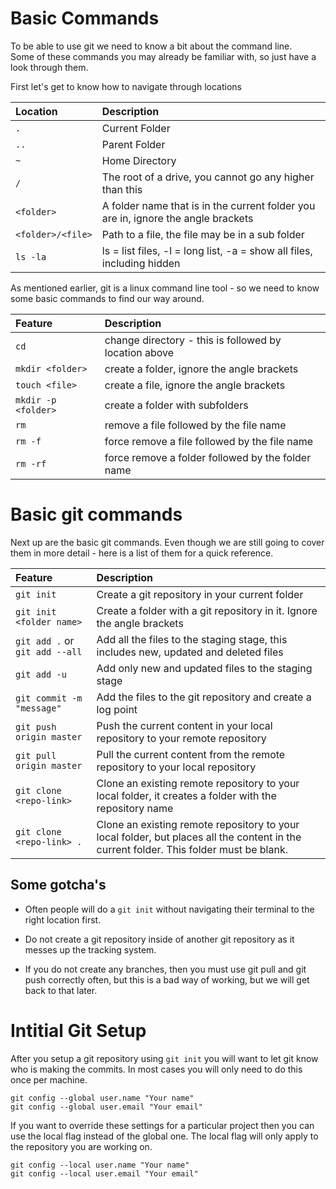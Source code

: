 # Basic Commands

To be able to use git we need to know a bit about the command line.  
Some of these commands you may already be familiar with, so just have a look through them.

First let's get to know how to navigate through locations

| Location | Description |
| :--- | :--- |
| `.` | Current Folder |
| `..`| Parent Folder |
| `~` | Home Directory |
| `/` | The root of a drive, you cannot go any higher than this |
| `<folder>` | A folder name that is in the current folder you are in, ignore the angle brackets |
| `<folder>/<file>` | Path to a file, the file may be in a sub folder |
| `ls -la` | ls = list files, -l = long list, -a = show all files, including hidden |

As mentioned earlier, git is a linux command line tool - so we need to know some basic commands to find our way around.

| Feature | Description |
| :--- | :--- |
| `cd` | change directory - this is followed by location above |
| `mkdir <folder>` | create a folder, ignore the angle brackets |
| `touch <file>` | create a file, ignore the angle brackets |
| `mkdir -p <folder>` | create a folder with subfolders |
| `rm` | remove a file followed by the file name |
| `rm -f` | force remove a file followed by the file name | 
| `rm -rf` | force remove a folder followed by the folder name | 

# Basic git commands

Next up are the basic git commands. Even though we are still going to cover them in more detail - here is a list of them for a quick reference.

| Feature | Description |
| :--- | :--- |
| `git init` | Create a git repository in your current folder |
| `git init <folder name>` | Create a folder with a git repository in it. Ignore the angle brackets |
| `git add .` or `git add --all` | Add all the files to the staging stage, this includes new, updated and deleted files | 
| `git add -u` | Add only new and updated files to the staging stage |
| `git commit -m "message"` | Add the files to the git repository and create a log point |
| `git push origin master` | Push the current content in your local repository to your remote repository |
| `git pull origin master` | Pull the current content from the remote repository to your local repository |
| `git clone <repo-link>` | Clone an existing remote repository to your local folder, it creates a folder with the repository name |
| `git clone <repo-link> .` | Clone an existing remote repository to your local folder, but places all the content in the current folder. This folder must be blank. |

## Some gotcha's 

* Often people will do a `git init` without navigating their terminal to the right location first.

* Do not create a git repository inside of another git repository as it messes up the tracking system.

* If you do not create any branches, then you must use git pull and git push correctly often, but this is a bad way of working, but we will get back to that later.

# Intitial Git Setup

After you setup a git repository using `git init` you will want to let git know who is making the commits. In most cases you will only need to do this once per machine.

```
git config --global user.name "Your name"
git config --global user.email "Your email"
```

If you want to override these settings for a particular project then you can use the local flag instead of the global one. The local flag will only apply to the repository you are working on.

```
git config --local user.name "Your name"
git config --local user.email "Your email"
```
